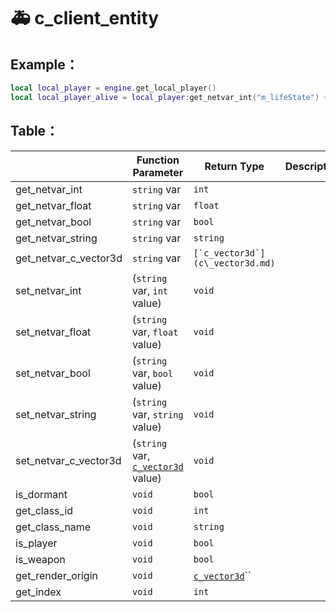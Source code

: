 # 🚑 c\_client\_entity

## Example：

```lua
local local_player = engine.get_local_player()
local local_player_alive = local_player:get_netvar_int("m_lifeState") ~= 0
```

## Table：

|                          | Function Parameter                                   | Return Type                        | Description |
| ------------------------ | ---------------------------------------------------- | ---------------------------------- | ----------- |
| get\_netvar\_int         | `string` var                                         | `int`                              |             |
| get\_netvar\_float       | `string` var                                         | `float`                            |             |
| get\_netvar\_bool        | `string` var                                         | `bool`                             |             |
| get\_netvar\_string      | `string` var                                         | `string`                           |             |
| get\_netvar\_c\_vector3d | `string` var                                         | ``[`c_vector3d`](c\_vector3d.md)`` |             |
| set\_netvar\_int         | (`string` var, `int` value)                          | `void`                             |             |
| set\_netvar\_float       | (`string` var, `float` value)                        | `void`                             |             |
| set\_netvar\_bool        | (`string` var, `bool` value)                         | `void`                             |             |
| set\_netvar\_string      | (`string` var, `string` value)                       | `void`                             |             |
| set\_netvar\_c\_vector3d | (`string` var, [`c_vector3d`](c\_vector3d.md) value) | `void`                             |             |
| is\_dormant              | `void`                                               | `bool`                             |             |
| get\_class\_id           | `void`                                               | `int`                              |             |
| get\_class\_name         | `void`                                               | `string`                           |             |
| is\_player               | `void`                                               | `bool`                             |             |
| is\_weapon               | `void`                                               | `bool`                             |             |
| get\_render\_origin      | `void`                                               | [`c_vector3d`](c\_vector3d.md)``   |             |
| get\_index               | `void`                                               | `int`                              |             |
